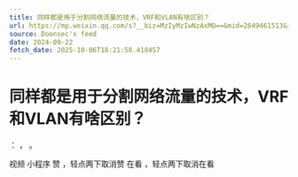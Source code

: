 ```yaml
---
title: 同样都是用于分割网络流量的技术，VRF和VLAN有啥区别？
url: https://mp.weixin.qq.com/s?__biz=MzIyMzIwNzAxMQ==&mid=2649461513&idx=1&sn=f4654f67833984440d13b279e72339a4
source: Doonsec's feed
date: 2024-09-22
fetch_date: 2025-10-06T18:21:58.418457
---
```


# 同样都是用于分割网络流量的技术，VRF和VLAN有啥区别？

：
，
。

视频
小程序
赞
，轻点两下取消赞
在看
，轻点两下取消在看